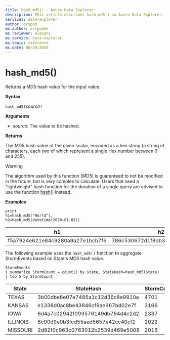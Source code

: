 ```yaml
---
title: hash_md5() - Azure Data Explorer
description: This article describes hash_md5() in Azure Data Explorer.
services: data-explorer
author: orspod
ms.author: orspodek
ms.reviewer: alexans
ms.service: data-explorer
ms.topic: reference
ms.date: 06/29/2020
---
```

# hash_md5()

Returns a MD5 hash value for the input value.

**Syntax**

`hash_md5(`*source*`)`

**Arguments**

* *source*: The value to be hashed.

**Returns**

The MD5 hash value of the given scalar, encoded as a hex string (a string
of characters, each two of which represent a single Hex number between 0
and 255).

> [!WARNING]
> The algorithm used by this function (MD5) is guaranteed
> to not be modified in the future, but is very complex to calculate. Users that
> need a "lightweight" hash function for the duration of a single query are advised
> to use the function [hash()](./hashfunction.md) instead.

**Examples**

<!-- csl: https://help.kusto.windows.net/Samples -->
```kusto
print 
h1=hash_md5("World"),
h2=hash_md5(datetime(2020-01-01))
```

|h1|h2|
|---|---|
|f5a7924e621e84c9280a9a27e1bcb7f6|786c530672d1f8db31fee25ea8a9390b|


The following example uses the `hash_md5()` function to aggregate StormEvents based on State's MD5 hash value. 

<!-- csl: https://help.kusto.windows.net/Samples -->
```kusto
StormEvents
| summarize StormCount = count() by State, StateHash=hash_md5(State)
| top 5 by StormCount
```

|State|StateHash|StormCount|
|---|---|---|
|TEXAS|3b00dbe6e07e7485a1c12d36c8e9910a|4701|
|KANSAS|e1338d0ac8be43846cf9ae967bd02e7f|3166|
|IOWA|6d4a7c02942f093576149db764d4e2d2|2337|
|ILLINOIS|8c00d9e0b3fcd55aed5657e42cc40cf1|2022|
|MISSOURI|2d82f0c963c0763012b2539d469e5008|2016|
